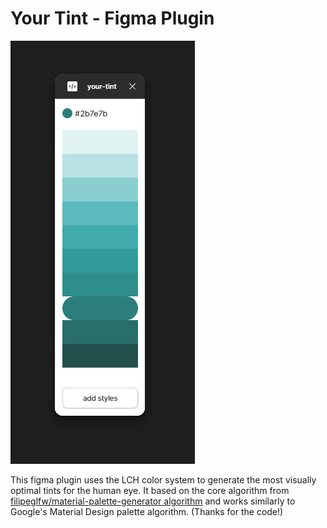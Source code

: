 # Your Tint - Figma Plugin

![your_tint](./public/img/your_tint.png)

This figma plugin uses the LCH color system to generate the most visually optimal tints for the human eye. It based on the core algorithm from [filipeglfw/material-palette-generator algorithm](https://github.com/filipeglfw/material-palette-generator/blob/master/dist/palette-generator.js#L304) and works similarly to Google's Material Design palette algorithm. (Thanks for the code!)
